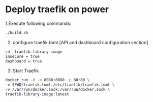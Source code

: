 # Deploy traefik on power
1.Execute following commands:
```bash
./build.sh
```
2. configure traefik.toml [API and dashboard configuration section]
```bash
cd  traefik-library-image
insecure = true
dashboard = true
```
3. Start Traefik
```bash
docker run -d -p 8080:8080 -p 80:80 \
-v $PWD/traefik.toml:/etc/traefik/traefik.toml \
-v /var/run/docker.sock:/var/run/docker.sock \
traefik-library-image:latest
```
